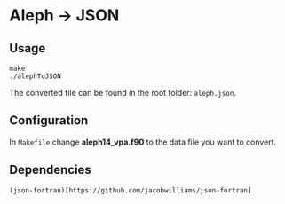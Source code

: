 # Aleph -> JSON

## Usage
```
make
./alephToJSON
```
The converted file can be found in the root folder: `aleph.json`.

## Configuration
In `Makefile` change **aleph14_vpa.f90** to the data file you want to convert.

## Dependencies
```
(json-fortran)[https://github.com/jacobwilliams/json-fortran]
```

